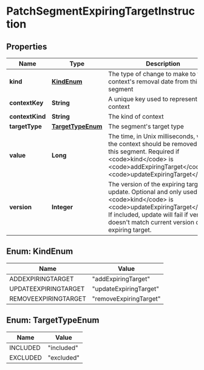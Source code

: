 

# PatchSegmentExpiringTargetInstruction


## Properties

| Name | Type | Description | Notes |
|------------ | ------------- | ------------- | -------------|
|**kind** | [**KindEnum**](#KindEnum) | The type of change to make to the context&#39;s removal date from this segment |  |
|**contextKey** | **String** | A unique key used to represent the context |  |
|**contextKind** | **String** | The kind of context |  |
|**targetType** | [**TargetTypeEnum**](#TargetTypeEnum) | The segment&#39;s target type |  |
|**value** | **Long** | The time, in Unix milliseconds, when the context should be removed from this segment. Required if &lt;code&gt;kind&lt;/code&gt; is &lt;code&gt;addExpiringTarget&lt;/code&gt; or &lt;code&gt;updateExpiringTarget&lt;/code&gt;. |  [optional] |
|**version** | **Integer** | The version of the expiring target to update. Optional and only used if &lt;code&gt;kind&lt;/code&gt; is &lt;code&gt;updateExpiringTarget&lt;/code&gt;. If included, update will fail if version doesn&#39;t match current version of the expiring target. |  [optional] |



## Enum: KindEnum

| Name | Value |
|---- | -----|
| ADDEXPIRINGTARGET | &quot;addExpiringTarget&quot; |
| UPDATEEXPIRINGTARGET | &quot;updateExpiringTarget&quot; |
| REMOVEEXPIRINGTARGET | &quot;removeExpiringTarget&quot; |



## Enum: TargetTypeEnum

| Name | Value |
|---- | -----|
| INCLUDED | &quot;included&quot; |
| EXCLUDED | &quot;excluded&quot; |



